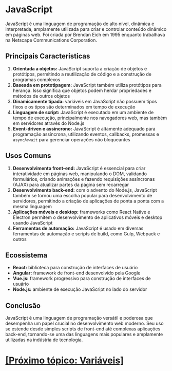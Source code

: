 # JavaScript

JavaScript é uma linguagem de programação de alto nível, dinâmica e interpretada, amplamente utilizada para criar e controlar conteúdo dinâmico em páginas web. Foi criada por Brendan Eich em 1995 enquanto trabalhava na Netscape Communications Corporation.

## Principais Características

1. **Orientada a objetos:** JavaScript suporta a criação de objetos e protótipos, permitindo a reutilização de código e a construção de programas complexos
2. **Baseada em prototipagem:** JavaScript também utiliza protótipos para herança. Isso significa que objetos podem herdar propriedades e métodos de outros objetos
3. **Dinamicamente tipada:** variáveis em JavaScript não possuem tipos fixos e os tipos são determinados em tempo de execução
4. **Linguagem de script:** JavaScript é executado em um ambiente de tempo de execução, principalmente nos navegadores web, mas também em servidores através do Node.js
5. **Event-driven e assíncrono:** JavaScript é altamente adequado para programação assíncrona, utilizando eventos, callbacks, promessas e `async`/`await` para gerenciar operações não bloqueantes

## Usos Comuns

1. **Desenvolvimento front-end:** JavaScript é essencial para criar interatividade em páginas web, manipulando o DOM, validando formulários, criando animações e fazendo requisições assíncronas (AJAX) para atualizar partes da página sem recarregar
2. **Desenvolvimento back-end:** com o advento do Node.js, JavaScript também se tornou uma escolha popular para desenvolvimento de servidores, permitindo a criação de aplicações de ponta a ponta com a mesma linguagem
3. **Aplicações móveis e desktop:** frameworks como React Native e Electron permitem o desenvolvimento de aplicativos móveis e desktop usando JavaScript
4. **Ferramentas de automação:** JavaScript é usado em diversas ferramentas de automação e scripts de build, como Gulp, Webpack e outros

## Ecossistema

- **React:** biblioteca para construção de interfaces de usuário
- **Angular:** framework de front-end desenvolvido pela Google
- **Vue.js:** framework progressivo para construção de interfaces de usuário
- **Node.js:** ambiente de execução JavaScript no lado do servidor

## Conclusão

JavaScript é uma linguagem de programação versátil e poderosa que desempenha um papel crucial no desenvolvimento web moderno. Seu uso se estende desde simples scripts de front-end até complexas aplicações back-end, tornando-se uma das linguagens mais populares e amplamente utilizadas na indústria de tecnologia.

# [[Próximo tópico: Variáveis]](./variaveis.md)